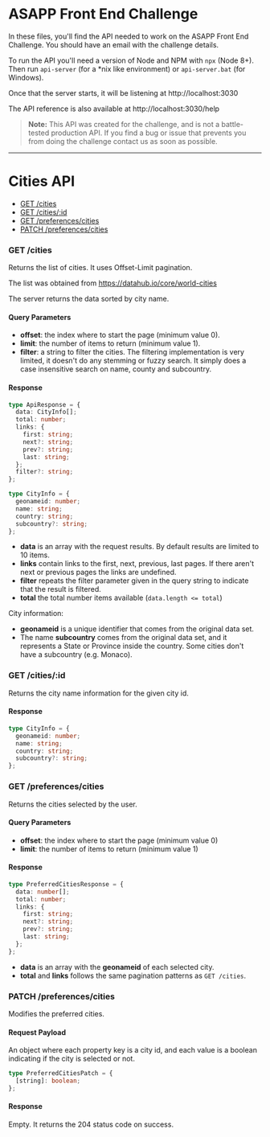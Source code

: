 # ASAPP Front End Challenge

In these files, you'll find the API needed to work on the ASAPP Front End
Challenge. You should have an email with the challenge details.

To run the API you'll need a version of Node and NPM with `npx` (Node 8+). Then
run `api-server` (for a \*nix like environment) or `api-server.bat` (for
Windows).

Once that the server starts, it will be listening at http://localhost:3030

The API reference is also available at http://localhost:3030/help

> **Note:** This API was created for the challenge, and is not a battle-tested
> production API. If you find a bug or issue that prevents you from doing the
> challenge contact us as soon as possible.

---
# Cities API

* [GET /cities](#get-cities)
* [GET /cities/:id](#get-citiesid)
* [GET /preferences/cities](#get-preferencescities)
* [PATCH /preferences/cities](#patch-preferencescities)

### GET /cities

Returns the list of cities. It uses Offset-Limit pagination.

The list was obtained from https://datahub.io/core/world-cities

The server returns the data sorted by city name.

#### Query Parameters

- **offset**: the index where to start the page (minimum value 0).
- **limit**: the number of items to return (minimum value 1).
- **filter**: a string to filter the cities. The filtering implementation is
  very limited, it doesn't do any stemming or fuzzy search. It simply does a
  case insensitive search on name, county and subcountry.

#### Response

```typescript
type ApiResponse = {
  data: CityInfo[];
  total: number;
  links: {
    first: string;
    next?: string;
    prev?: string;
    last: string;
  };
  filter?: string;
};

type CityInfo = {
  geonameid: number;
  name: string;
  country: string;
  subcountry?: string;
};
```

- **data** is an array with the request results. By default results are limited
  to 10 items.
- **links** contain links to the first, next, previous, last pages. If there
  aren't next or previous pages the links are undefined.
- **filter** repeats the filter parameter given in the query string to indicate
  that the result is filtered.
- **total** the total number items available (`data.length <= total`)

City information:

- **geonameid** is a unique identifier that comes from the original data set.
- The name **subcountry** comes from the original data set, and it represents a
  State or Province inside the country. Some cities don't have a subcountry
  (e.g. Monaco).

### GET /cities/:id

Returns the city name information for the given city id.

#### Response

```typescript
type CityInfo = {
  geonameid: number;
  name: string;
  country: string;
  subcountry?: string;
};
```

### GET /preferences/cities

Returns the cities selected by the user.

#### Query Parameters

- **offset**: the index where to start the page (minimum value 0)
- **limit**: the number of items to return (minimum value 1)

#### Response

```typescript
type PreferredCitiesResponse = {
  data: number[];
  total: number;
  links: {
    first: string;
    next?: string;
    prev?: string;
    last: string;
  };
};
```

- **data** is an array with the **geonameid** of each selected city.
- **total** and **links** follows the same pagination patterns as `GET /cities`.

### PATCH /preferences/cities

Modifies the preferred cities.

#### Request Payload

An object where each property key is a city id, and each value is a boolean
indicating if the city is selected or not.

```typescript
type PreferredCitiesPatch = {
  [string]: boolean;
};
```

#### Response

Empty. It returns the 204 status code on success.
